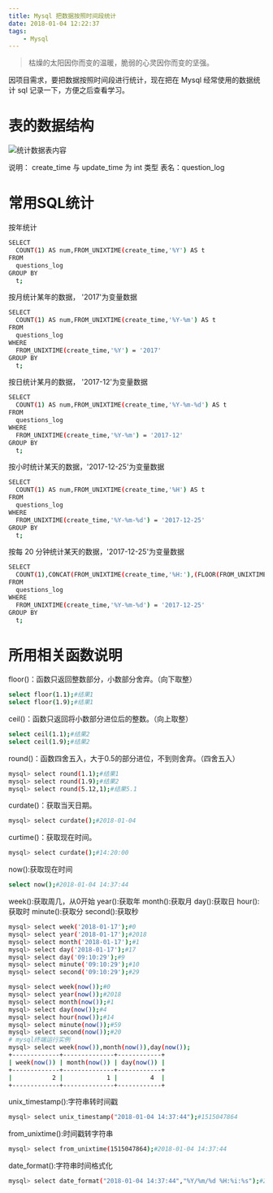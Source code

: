 ```yaml
---
title: Mysql 把数据按照时间段统计
date: 2018-01-04 12:22:37
tags:
    - Mysql
---
```


> 枯燥的太阳因你而变的温暖，脆弱的心灵因你而变的坚强。

因项目需求，要把数据按照时间段进行统计，现在把在 Mysql 经常使用的数据统计 sql 记录一下，方便之后查看学习。

<!-- more -->

# 表的数据结构
![统计数据表内容](/img/201801/mysqltable/sqltable01.png)

说明：
create_time 与 update_time 为 int 类型
表名：question_log

# 常用SQL统计

按年统计
``` bash
SELECT 
  COUNT(1) AS num,FROM_UNIXTIME(create_time,'%Y') AS t
FROM
  questions_log
GROUP BY
  t;
```

按月统计某年的数据， '2017'为变量数据
``` bash
SELECT 
  COUNT(1) AS num,FROM_UNIXTIME(create_time,'%Y-%m') AS t
FROM
  questions_log
WHERE
  FROM_UNIXTIME(create_time,'%Y') = '2017'
GROUP BY
  t;
```

按日统计某月的数据， '2017-12'为变量数据
``` bash
SELECT 
  COUNT(1) AS num,FROM_UNIXTIME(create_time,'%Y-%m-%d') AS t
FROM
  questions_log
WHERE
  FROM_UNIXTIME(create_time,'%Y-%m') = '2017-12'
GROUP BY
  t;
```

按小时统计某天的数据，'2017-12-25'为变量数据
``` bash
SELECT 
  COUNT(1) AS num,FROM_UNIXTIME(create_time,'%H') AS t
FROM
  questions_log
WHERE
  FROM_UNIXTIME(create_time,'%Y-%m-%d') = '2017-12-25'
GROUP BY
  t;
```

按每 20 分钟统计某天的数据，'2017-12-25'为变量数据
``` bash
SELECT 
  COUNT(1),CONCAT(FROM_UNIXTIME(create_time,'%H:'),(FLOOR(FROM_UNIXTIME(create_time,'%i')/20)+1)*20) AS t
FROM 
  questions_log
WHERE 
  FROM_UNIXTIME(create_time,'%Y-%m-%d') = '2017-12-25'
GROUP BY 
  t;
```

# 所用相关函数说明

floor()：函数只返回整数部分，小数部分舍弃。（向下取整）
``` bash
select floor(1.1);#结果1
select floor(1.9);#结果1
```

ceil()：函数只返回将小数部分进位后的整数。（向上取整）
``` bash
select ceil(1.1);#结果2
select ceil(1.9);#结果2
```

round()：函数四舍五入，大于0.5的部分进位，不到则舍弃。（四舍五入）
``` bash
mysql> select round(1.1);#结果1
mysql> select round(1.9);#结果2
mysql> select round(5.12,1);#结果5.1
```

curdate()：获取当天日期。
``` bash
mysql> select curdate();#2018-01-04
```

curtime()：获取现在时间。
``` bash
mysql> select curdate();#14:20:00
```

now():获取现在时间
``` bash
select now();#2018-01-04 14:37:44
```

week():获取周几，从0开始
year():获取年
month():获取月
day():获取日
hour():获取时
minute():获取分
second():获取秒
``` bash
mysql> select week('2018-01-17');#0
mysql> select year('2018-01-17');#2018
mysql> select month('2018-01-17');#1
mysql> select day('2018-01-17');#17
mysql> select day('09:10:29');#9
mysql> select minute('09:10:29');#10
mysql> select second('09:10:29');#29

mysql> select week(now());#0
mysql> select year(now());#2018
mysql> select month(now());#1
mysql> select day(now());#4
mysql> select hour(now());#14
mysql> select minute(now());#59
mysql> select second(now());#20
# mysql终端运行实例
mysql> select week(now()),month(now()),day(now());
+-------------+--------------+------------+
| week(now()) | month(now()) | day(now()) |
+-------------+--------------+------------+
|           2 |            1 |         4  |
+-------------+--------------+------------+
```

unix_timestamp():字符串转时间戳
``` bash
mysql> select unix_timestamp("2018-01-04 14:37:44");#1515047864
```

from_unixtime():时间戳转字符串
``` bash
mysql> select from_unixtime(1515047864);#2018-01-04 14:37:44
```
date_format():字符串时间格式化
``` bash
mysql> select date_format("2018-01-04 14:37:44","%Y/%m/%d %H:%i:%s");#2018/01/04 14:37:44
```
